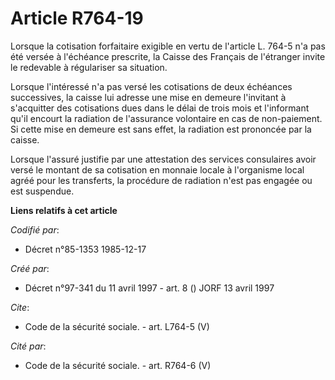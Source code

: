 # Article R764-19

Lorsque la cotisation forfaitaire exigible en vertu de l'article L. 764-5 n'a pas été versée à l'échéance prescrite, la
Caisse des Français de l'étranger invite le redevable à régulariser sa situation.

Lorsque l'intéressé n'a pas versé les cotisations de deux échéances successives, la caisse lui adresse une mise en demeure
l'invitant à s'acquitter des cotisations dues dans le délai de trois mois et l'informant qu'il encourt la radiation de
l'assurance volontaire en cas de non-paiement. Si cette mise en demeure est sans effet, la radiation est prononcée par la
caisse.

Lorsque l'assuré justifie par une attestation des services consulaires avoir versé le montant de sa cotisation en monnaie
locale à l'organisme local agréé pour les transferts, la procédure de radiation n'est pas engagée ou est suspendue.

**Liens relatifs à cet article**

_Codifié par_:

  - Décret n°85-1353 1985-12-17

_Créé par_:

  - Décret n°97-341 du 11 avril 1997 - art. 8 () JORF 13 avril 1997

_Cite_:

  - Code de la sécurité sociale. - art. L764-5 (V)

_Cité par_:

  - Code de la sécurité sociale. - art. R764-6 (V)

